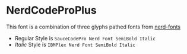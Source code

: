 # NerdCodeProPlus

This font is a combination of three glyphs pathed fonts from [nerd-fonts](https://github.com/ryanoasis/nerd-fonts/)

- Regular Style is `SauceCodePro Nerd Font SemiBold Italic`
- _Italic_ Style is `IBMPlex Nerd Font SemiBold Italic`
